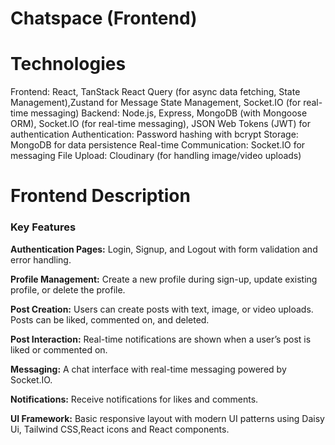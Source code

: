 # Chatspace (Frontend)

# Technologies
Frontend: React, TanStack React Query (for async data fetching, State Management),Zustand for Message State Management, Socket.IO (for real-time messaging)
Backend: Node.js, Express, MongoDB (with Mongoose ORM), Socket.IO (for real-time messaging), JSON Web Tokens (JWT) for authentication
Authentication: Password hashing with bcrypt
Storage: MongoDB for data persistence
Real-time Communication: Socket.IO for messaging
File Upload: Cloudinary (for handling image/video uploads)

# Frontend Description
<h3>Key Features</h3>

<b>Authentication Pages:</b> Login, Signup, and Logout with form validation and error handling.

<b>Profile Management:</b> Create a new profile during sign-up, update existing profile, or delete the profile.

<b>Post Creation:</b> Users can create posts with text, image, or video uploads. Posts can be liked, commented on, and deleted.

<b>Post Interaction:</b> Real-time notifications are shown when a user’s post is liked or commented on.

<b>Messaging:</b> A chat interface with real-time messaging powered by Socket.IO.

<b>Notifications:</b> Receive notifications for likes and comments.

<b>UI Framework:</b> Basic responsive layout with modern UI patterns using Daisy Ui, Tailwind CSS,React icons and React components.
